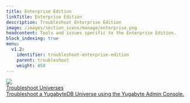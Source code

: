```yaml
---
title: Enterprise Edition
linkTitle: Enterprise Edition
description: Troubleshoot Enterprise Edition
image: /images/section_icons/manage/enterprise.png
headcontent: Tools and issues specific to the Enterprise Edition.
block_indexing: true
menu:
  v1.2:
    identifier: troubleshoot-enterprise-edition
    parent: troubleshoot
    weight: 850
---
```

<div class="row">
  <div class="col-12 col-md-6 col-lg-12 col-xl-6">
    <a class="section-link icon-offset" href="universes">
      <div class="head">
        <img class="icon" src="/images/section_icons/troubleshoot/troubleshoot.png" aria-hidden="true" />
        <div class="title">Troubleshoot Universes</div>
      </div>
      <div class="body">
        Troubleshoot a YugabyteDB Universe using the Yugabyte Admin Console.
      </div>
    </a>
  </div>
</div>
